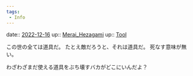 ```yaml
---
tags:
 - Info
---
```


date:: [2022-12-16](/Daily_Note/2022-12-16.md)
up:: [Merai_Hezagami](Bar/Novel/Nacaria/Merai_Hezagami.md)
up:: [Tool](../Bar/Novel/Topics/Tool.md)

この世の全ては道具だ。
たとえ敵だろうと、それは道具だ。
死なす意味が無い。

わざわざまだ使える道具をぶち壊すバカがどこにいんだよ？